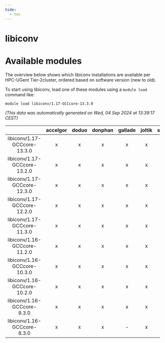 ```yaml
---
hide:
  - toc
---
```


libiconv
========

# Available modules


The overview below shows which libiconv installations are available per HPC-UGent Tier-2cluster, ordered based on software version (new to old).

To start using libiconv, load one of these modules using a `module load` command like:

```shell
module load libiconv/1.17-GCCcore-13.3.0
```

*(This data was automatically generated on Wed, 04 Sep 2024 at 13:39:17 CEST)*  

| |accelgor|doduo|donphan|gallade|joltik|shinx|skitty|
| :---: | :---: | :---: | :---: | :---: | :---: | :---: | :---: |
|libiconv/1.17-GCCcore-13.3.0|x|x|x|x|x|x|x|
|libiconv/1.17-GCCcore-13.2.0|x|x|x|x|x|x|x|
|libiconv/1.17-GCCcore-12.3.0|x|x|x|x|x|x|x|
|libiconv/1.17-GCCcore-12.2.0|x|x|x|x|x|x|x|
|libiconv/1.17-GCCcore-11.3.0|x|x|x|x|x|x|x|
|libiconv/1.16-GCCcore-11.2.0|x|x|x|x|x|-|x|
|libiconv/1.16-GCCcore-10.3.0|x|x|x|x|x|-|x|
|libiconv/1.16-GCCcore-10.2.0|x|x|x|x|x|-|x|
|libiconv/1.16-GCCcore-9.3.0|x|x|x|x|x|-|x|
|libiconv/1.16-GCCcore-8.3.0|x|x|x|-|x|-|x|

